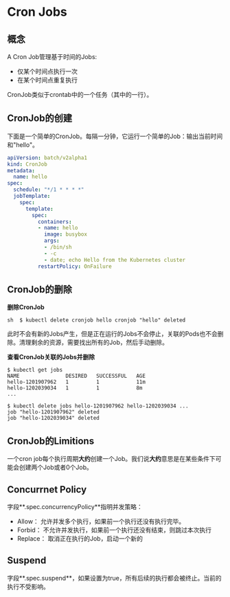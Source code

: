 # Cron Jobs
## 概念
A Cron Job管理基于时间的Jobs:

* 仅某个时间点执行一次
* 在某个时间点重复执行

CronJob类似于crontab中的一个任务（其中的一行）。

## CronJob的创建
下面是一个简单的CronJob。每隔一分钟，它运行一个简单的Job：输出当前时间和"hello"。

```yaml
apiVersion: batch/v2alpha1
kind: CronJob
metadata:
  name: hello
spec:
  schedule: "*/1 * * * *"
  jobTemplate:
    spec:
      template:
        spec:
          containers:
          - name: hello
            image: busybox
            args:
            - /bin/sh
            - -c
            - date; echo Hello from the Kubernetes cluster
          restartPolicy: OnFailure
```

## CronJob的删除

**删除CronJob**

`` sh 
$ kubectl delete cronjob hello
cronjob "hello" deleted
``

此时不会有新的Jobs产生，但是正在运行的Jobs不会停止，关联的Pods也不会删除。清理剩余的资源，需要找出所有的Job，然后手动删除。

**查看CronJob关联的Jobs并删除**

```
$ kubectl get jobs
NAME               DESIRED   SUCCESSFUL   AGE
hello-1201907962   1         1            11m
hello-1202039034   1         1            8m
...

$ kubectl delete jobs hello-1201907962 hello-1202039034 ...
job "hello-1201907962" deleted
job "hello-1202039034" deleted
```

## CronJob的Limitions
一个cron job每个执行周期**大约**创建一个Job。我们说**大约**意思是在某些条件下可能会创建两个Job或者0个Job。


## Concurrnet Policy

字段**.spec.concurrencyPolicy**指明并发策略：

* Allow： 允许并发多个执行，如果前一个执行还没有执行完毕。
* Forbid： 不允许并发执行，如果前一个执行还没有结束，则跳过本次执行
* Replace： 取消正在执行的Job，启动一个新的

## Suspend
字段**.spec.suspend**，如果设置为true，所有后续的执行都会被终止。当前的执行不受影响。